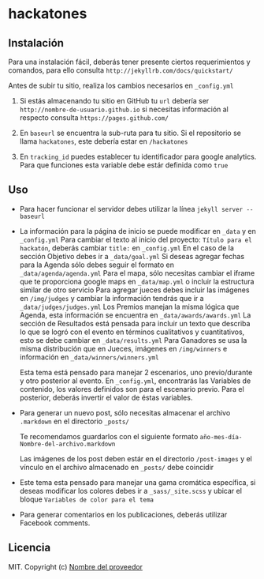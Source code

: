 # hackatones

## Instalación
Para una instalación fácil, deberás tener presente ciertos requerimientos y comandos, para ello consulta `http://jekyllrb.com/docs/quickstart/`

Antes de subir tu sitio, realiza los cambios necesarios en `_config.yml`

1. Si estás almacenando tu sitio en GitHub tu `url` debería ser `http://nombre-de-usuario.github.io` si necesitas información al respecto consulta `https://pages.github.com/`

2. En `baseurl` se encuentra la sub-ruta para tu sitio. Si el repositorio se llama `hackatones`, este debería estar en `/hackatones`

3. En `tracking_id` puedes establecer tu identificador para google analytics. Para que funciones esta variable debe estár definida como `true`

## Uso

- Para hacer funcionar el servidor debes utilizar la línea `jekyll server --baseurl`

- La información para la página de inicio se puede modificar en `_data` y en `_config.yml`
  Para cambiar el texto al inicio del proyecto: `Título para el hackatón`, deberás cambiar `title:` en `_config.yml`
  En el caso de la sección Objetivo debes ir a `_data/goal.yml`
  Si deseas agregar fechas para la Agenda sólo debes seguir el formato en `_data/agenda/agenda.yml`
  Para el mapa, sólo necesitas cambiar el iframe que te proporciona google maps en `_data/map.yml` o incluir la estructura similar de otro servicio
  Para agregar jueces debes incluir las imágenes en `/img/judges` y cambiar la información tendrás que ir a `_data/judges/judges.yml`
  Los Premios manejan la misma lógica que Agenda, esta información se encuentra en `_data/awards/awards.yml`
  La sección de Resultados está pensada para incluir un texto que describa lo que se logró con el evento en términos cualitativos y cuantitativos, esto se debe cambiar en `_data/results.yml`
  Para Ganadores se usa la misma distribución que en Jueces, imágenes en `/img/winners` e información en `_data/winners/winners.yml`

  Esta tema está pensado para manejar 2 escenarios, uno previo/durante y otro posterior al evento. En `_config.yml`, encontrarás las Variables de contenido, los valores definidos son para el escenario previo. Para el posterior, deberás invertir el valor de éstas variables.

- Para generar un nuevo post, sólo necesitas almacenar el archivo `.markdown` en el directorio `_posts/`

  Te recomendamos guardarlos con el siguiente formato `año-mes-día-Nombre-del-archivo.markdown`

  Las imágenes de los post deben estár en el directorio `/post-images` y el vínculo en el archivo almacenado en `_posts/` debe coincidir

- Este tema esta pensado para manejar una gama cromática específica, si deseas modificar los colores debes ir a `_sass/_site.scss` y ubicar el bloque `Variables de color para el tema`

- Para generar comentarios en los publicaciones, deberás utilizar Facebook comments.

## Licencia
MIT. Copyright (c) [Nombre del proveedor ](http://sitiodelproveedor.com)
